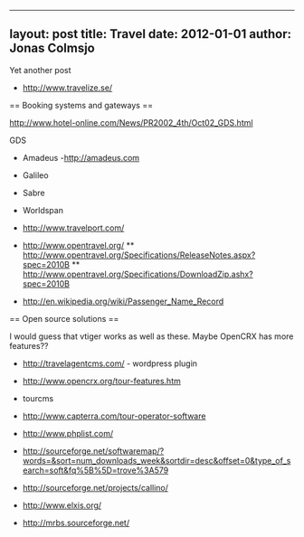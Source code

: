 
---
layout: post
title: Travel
date: 2012-01-01
author: Jonas Colmsjo
---

Yet another post







* http://www.travelize.se/


== Booking systems and gateways ==

http://www.hotel-online.com/News/PR2002_4th/Oct02_GDS.html

GDS
* Amadeus -http://amadeus.com
* Galileo
* Sabre
* Worldspan


* http://www.travelport.com/

* http://www.opentravel.org/
** http://www.opentravel.org/Specifications/ReleaseNotes.aspx?spec=2010B
** http://www.opentravel.org/Specifications/DownloadZip.ashx?spec=2010B

* http://en.wikipedia.org/wiki/Passenger_Name_Record


== Open source solutions ==

I would guess that vtiger works as well as these. Maybe OpenCRX has more features??

* http://travelagentcms.com/ - wordpress plugin

* http://www.opencrx.org/tour-features.htm

* tourcms

* http://www.capterra.com/tour-operator-software

* http://www.phplist.com/

* http://sourceforge.net/softwaremap/?words=&sort=num_downloads_week&sortdir=desc&offset=0&type_of_search=soft&fq%5B%5D=trove%3A579

* http://sourceforge.net/projects/callino/

* http://www.elxis.org/

* http://mrbs.sourceforge.net/
